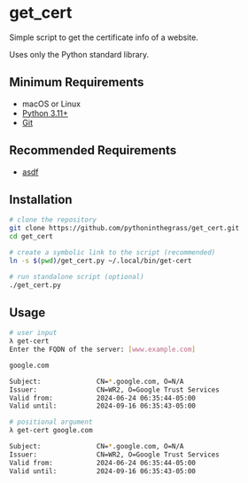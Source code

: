 # get_cert

Simple script to get the certificate info of a website.

Uses only the Python standard library.

## Minimum Requirements

* macOS or Linux
* [Python 3.11+](https://www.python.org/downloads/)
* [Git](https://git-scm.com/downloads)

## Recommended Requirements

* [asdf](https://asdf-vm.com/#/core-manage-asdf-vm)

## Installation

```bash
# clone the repository
git clone https://github.com/pythoninthegrass/get_cert.git
cd get_cert

# create a symbolic link to the script (recommended)
ln -s $(pwd)/get_cert.py ~/.local/bin/get-cert

# run standalone script (optional)
./get_cert.py
```

## Usage

```bash
# user input
λ get-cert 
Enter the FQDN of the server: [www.example.com]

google.com

Subject:              CN=*.google.com, O=N/A
Issuer:               CN=WR2, O=Google Trust Services
Valid from:           2024-06-24 06:35:44-05:00
Valid until:          2024-09-16 06:35:43-05:00

# positional argument
λ get-cert google.com

Subject:              CN=*.google.com, O=N/A
Issuer:               CN=WR2, O=Google Trust Services
Valid from:           2024-06-24 06:35:44-05:00
Valid until:          2024-09-16 06:35:43-05:00
```
